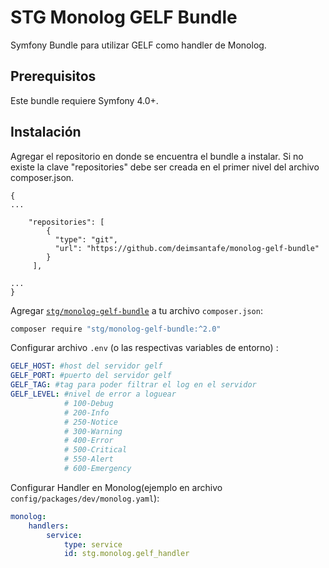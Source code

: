 STG Monolog GELF Bundle
==================
Symfony Bundle para utilizar GELF como handler de Monolog.

Prerequisitos
-------------

Este bundle requiere Symfony 4.0+.

Instalación
---------------

Agregar el repositorio en donde se encuentra el bundle a instalar. Si no 
existe la clave "repositories" debe ser creada en el primer nivel del 
archivo composer.json.

    {
    ...

        "repositories": [
            {
              "type": "git",
              "url": "https://github.com/deimsantafe/monolog-gelf-bundle"
            }
         ],

    ...
    }

Agregar [`stg/monolog-gelf-bundle`](https://github.com/deimsantafe/monolog-gelf-bundle)
a tu archivo `composer.json`:


``` bash
composer require "stg/monolog-gelf-bundle:^2.0"
```

Configurar archivo `.env` (o las respectivas variables de entorno) :

``` yaml
GELF_HOST: #host del servidor gelf
GELF_PORT: #puerto del servidor gelf
GELF_TAG: #tag para poder filtrar el log en el servidor
GELF_LEVEL: #nivel de error a loguear
            # 100-Debug
            # 200-Info
            # 250-Notice
            # 300-Warning
            # 400-Error
            # 500-Critical
            # 550-Alert
            # 600-Emergency
```
Configurar Handler en Monolog(ejemplo en archivo `config/packages/dev/monolog.yaml`):

```yml
monolog:
    handlers:
        service:
            type: service
            id: stg.monolog.gelf_handler
```
